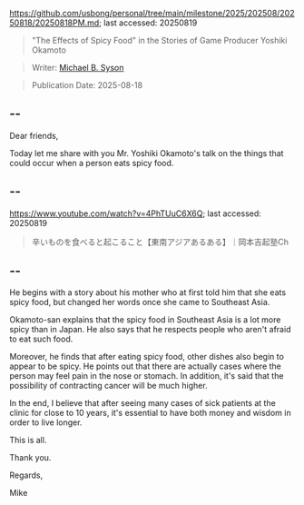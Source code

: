 https://github.com/usbong/personal/tree/main/milestone/2025/202508/20250818/20250818PM.md; last accessed: 20250819

> "The Effects of Spicy Food" in the Stories of Game Producer Yoshiki Okamoto

> Writer: [Michael B. Syson](https://www.linkedin.com/in/michaelsyson/)

> Publication Date: 2025-08-18

## --

Dear friends,

Today let me share with you Mr. Yoshiki Okamoto's talk on the things that could occur when a person eats spicy food.

## --

https://www.youtube.com/watch?v=4PhTUuC6X6Q; last accessed: 20250819

> 辛いものを食べると起こること【東南アジアあるある】｜岡本吉起塾Ch

## --

He begins with a story about his mother who at first told him that she eats spicy food, but changed her words once she came to Southeast Asia.

Okamoto-san explains that the spicy food in Southeast Asia is a lot more spicy than in Japan. He also says that he respects people who aren't afraid to eat such food.

Moreover, he finds that after eating spicy food, other dishes also begin to appear to be spicy. He points out that there are actually cases where the person may feel pain in the nose or stomach. In addition, it's said that the possibility of contracting cancer will be much higher.

In the end, I believe that after seeing many cases of sick patients at the clinic for close to 10 years, it's essential to have both money and wisdom in order to live longer. 

This is all.

Thank you.

Regards,

Mike